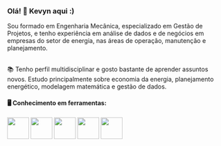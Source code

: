### Olá! 👋 Kevyn aqui :)

Sou formado em Engenharia Mecânica, especializado em Gestão de Projetos, e tenho experiência em análise de dados e de negócios em empresas do setor de energia, nas áreas de operação, manutenção e planejamento.

<br>
📚 Tenho perfil multidisciplinar e gosto bastante de aprender assuntos novos. Estudo principalmente sobre economia da energia, planejamento energético, modelagem matemática e gestão de dados.

#### 🖥️ Conhecimento em ferramentas:

<div style = "display: inline">
  <img src="https://icon-library.com/images/microsoft-office-365-icon/microsoft-office-365-icon-15.jpg" width = "50"/>
  <img src="https://d2j6dbq0eux0bg.cloudfront.net/images/10832271/1510966735.jpg" width = "50"/>
  <img src="https://www.loginradius.com/wp-content/uploads/2019/04/tibco-spotfire.png" width = "50"/>
  <img src="https://cdn.jsdelivr.net/gh/devicons/devicon/icons/python/python-original-wordmark.svg" width = "50"/>
  <img src="https://upload.wikimedia.org/wikipedia/commons/8/87/Sql_data_base_with_logo.png" height = "50"/>
</div>

<!--
#### 🗂️ Portfólio:
- [Análises](https://github.com/kevynnogueira/Analises/tree/main)
-->

<!--
**kevynnogueira/kevynnogueira** is a ✨ _special_ ✨ repository because its `README.md` (this file) appears on your GitHub profile.
-->
